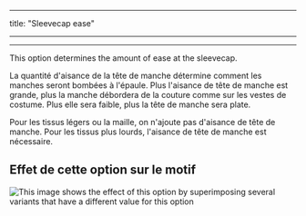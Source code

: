 - - -
title: "Sleevecap ease"
- - -

***

This option determines the amount of ease at the sleevecap.

<Note>

La quantité d'aisance de la tête de manche détermine comment les manches seront bombées à l'épaule.
Plus l'aisance de tête de manche est grande, plus la manche débordera de la couture comme sur les vestes de costume. Plus elle sera faible, plus la tête de manche sera plate.

Pour les tissus légers ou la maille, on n'ajoute pas d'aisance de tête de manche. Pour les tissus plus lourds, l'aisance de tête de manche est nécessaire.

</Note>

## Effet de cette option sur le motif

![This image shows the effect of this option by superimposing several variants that have a different value for this option](brian_sleevecapease_sample.svg "Effect of this option on the pattern")
